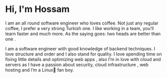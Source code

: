 # Hi, I'm Hossam


I am an all round software engineer who loves coffee. Not just any regular coffee, I prefer a very strong Turkish one.
I like working in a team, you’ll learn faster and much more. As the saying goes:
two heads are better than one .

I am a software engineer with good knowledge of backend techniques. I love structure and order and I also stand for quality. I love spending time on fixing little details and optimizing web apps , also I’m in love with cloud and servers as I have a passion about security, cloud infrastructure , web hosting and I’m a Linux🐧 fan boy.


